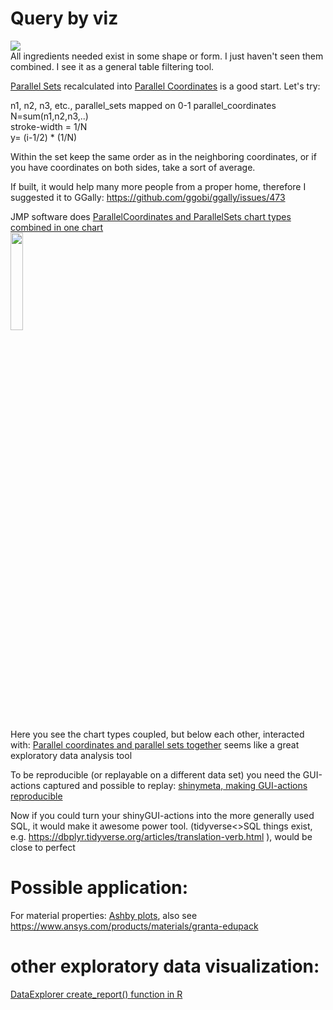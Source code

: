 # Query by viz

<img src="https://repository-images.githubusercontent.com/257705174/bf43bf80-787f-11eb-90fb-902c4aa0c841"><br>
All ingredients needed exist in some shape or form. I just haven't seen them combined.
I see it as a general table filtering tool.

[Parallel Sets](https://ggforce.data-imaginist.com/reference/geom_parallel_sets.html) recalculated into [Parallel Coordinates](https://r-charts.com/ranking/parallel-coordinates-ggplot2/) is a good start. Let's try:

n1, n2, n3, etc., parallel_sets mapped on 0-1 parallel_coordinates<br>
N=sum(n1,n2,n3,..)<br>
stroke-width = 1/N<br>
y= (i-1/2) * (1/N)<br>

Within the set keep the same order as in the neighboring coordinates, or if you have coordinates on both sides, take a sort of average.

If built, it would help many more people from a proper home, therefore I suggested it to GGally: https://github.com/ggobi/ggally/issues/473

JMP software does [ParallelCoordinates and ParallelSets chart types combined in one chart](https://mobile.twitter.com/xangregg/status/1351639103293583360)<br>
<img src="https://pbs.twimg.com/media/EsH8AeqW8AMIgtm?format=webp&name=medium" width="20%"/>

Here you see the chart types coupled, but below each other, interacted with: [Parallel coordinates and parallel sets together](https://www.youtube.com/watch?v=SphrIOU76o0) seems like a great exploratory data analysis tool

To be reproducible (or replayable on a different data set) you need the GUI-actions captured and possible to replay:
[shinymeta, making GUI-actions reproducible](https://www.r-bloggers.com/2019/07/shinymeta%e2%80%8a-%e2%80%8aa-revolution-for-reproducibility-2/)

Now if you could turn your shinyGUI-actions into the more generally used SQL, it would make it awesome power tool.
(tidyverse<>SQL things exist, e.g. https://dbplyr.tidyverse.org/articles/translation-verb.html ), would be close to perfect

# Possible application:

For material properties: [Ashby plots](https://en.m.wikipedia.org/wiki/Material_selection#Ashby_plots), also see https://www.ansys.com/products/materials/granta-edupack

# other exploratory data visualization:

[DataExplorer create_report() function in R](https://www.youtube.com/watch?v=A5e2ZajMFfY)

